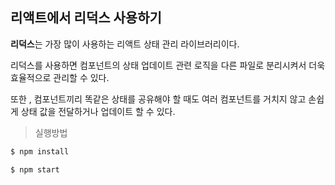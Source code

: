 ## **리액트에서 리덕스 사용하기**
**리덕스**는 가장 많이 사용하는 리액트 상태 관리 라이브러리이다. 

리덕스를 사용하면 컴포넌트의 상태 업데이트 관련 로직을 다른 파일로 분리시켜서 더욱 효율적으로 관리할 수 있다. 

또한 , 컴포넌트끼리 똑같은 상태를 공유해야 할 때도 여러 컴포넌트를 거치지 않고 손쉽게 상태 값을 전달하거나 업데이트 할 수 있다.

> 실행방법

```bash
$ npm install
```

```bash
$ npm start
```
